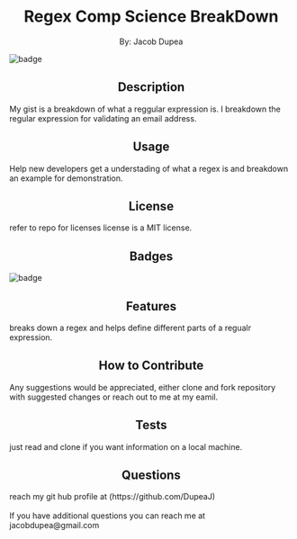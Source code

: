 <h1 align="center">Regex Comp Science BreakDown</h1>
<p align='center'> By: Jacob Dupea
  
![badge](https://img.shields.io/badge/License-MIT-blue.svg)

<h2 align="center">Description</h2>
My gist is a breakdown of what a reggular expression is. I breakdown the regular expression for validating an email address.

  
<h2 align="center">Usage</h2>
Help new developers get a understading of what a regex is and breakdown an example for demonstration.

<h2 align="center">License</h2>
refer to repo for licenses
license is a MIT license.

<h2 align="center">Badges</h2>

![badge](https://img.shields.io/badge/License-MIT-blue.svg)

<h2 align="center">Features</h2>
breaks down a regex and helps define different parts of a regualr expression.

<h2 align="center"> How to Contribute</h2>
Any suggestions would be appreciated, either clone and fork repository with suggested changes or reach out to me at my eamil.

<h2 align="center">Tests</h2>
just read and clone if you want information on a local machine.

<h2 align="center">Questions</h2>
reach my git hub profile at (https://github.com/DupeaJ)
<br></br>
If you have additional questions you can reach me at jacobdupea@gmail.com
